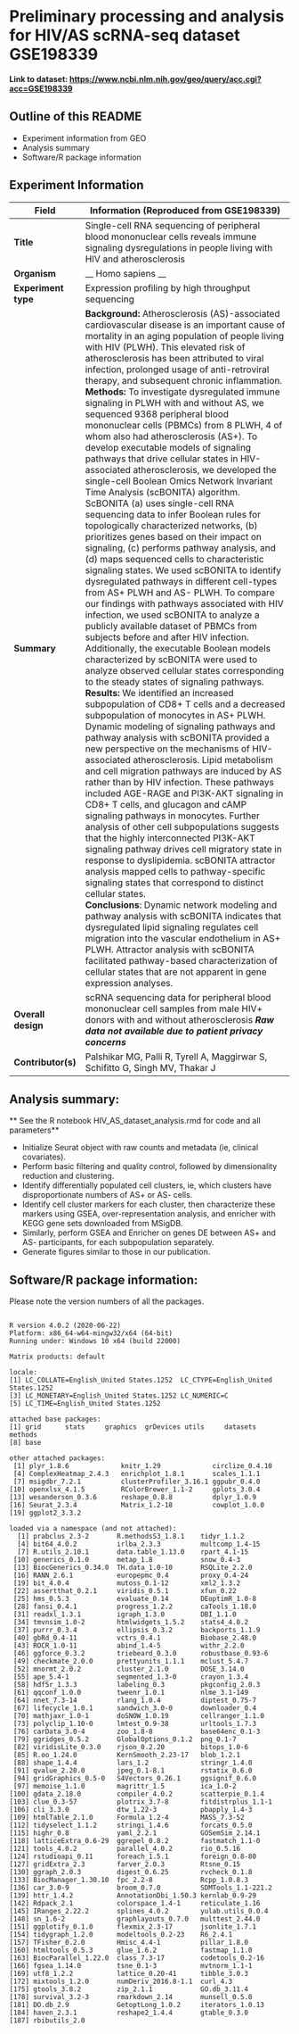 # Preliminary processing and analysis for HIV/AS scRNA-seq dataset GSE198339

__Link to dataset: https://www.ncbi.nlm.nih.gov/geo/query/acc.cgi?acc=GSE198339__

## Outline of this README
- Experiment information from GEO
- Analysis summary
- Software/R package information

## Experiment Information

| **Field** | **Information (Reproduced from GSE198339)** |
| ------------- | ------------- |
| **Title**	| Single-cell RNA sequencing of peripheral blood mononuclear cells reveals immune signaling dysregulations in people living with HIV and atherosclerosis |
| **Organism** | __ Homo sapiens __ |
| **Experiment type**	| Expression profiling by high throughput sequencing |
| **Summary** | **Background:** Atherosclerosis (AS)-associated cardiovascular disease is an important cause of mortality in an aging population of people living with HIV (PLWH). This elevated risk of atherosclerosis has been attributed to viral infection, prolonged usage of anti-retroviral therapy, and subsequent chronic inflammation.<br />**Methods:** To investigate dysregulated immune signaling in PLWH with and without AS, we sequenced 9368 peripheral blood mononuclear cells (PBMCs) from 8 PLWH, 4 of whom also had atherosclerosis (AS+).  To develop executable models of signaling pathways that drive cellular states in HIV-associated atherosclerosis, we developed the single-cell Boolean Omics Network Invariant Time Analysis (scBONITA) algorithm. ScBONITA (a) uses single-cell RNA sequencing data to infer Boolean rules for topologically characterized networks, (b) prioritizes genes based on their impact on signaling, (c) performs pathway analysis, and (d) maps sequenced cells to characteristic signaling states. We used scBONITA to identify dysregulated pathways in different cell-types from AS+ PLWH and AS- PLWH. To compare our findings with pathways associated with HIV infection, we used scBONITA to analyze a publicly available dataset of PBMCs from subjects before and after HIV infection. Additionally, the executable Boolean models characterized by scBONITA were used to analyze observed cellular states corresponding to the steady states of signaling pathways.<br /> **Results:** We identified an increased subpopulation of CD8+ T cells and a decreased subpopulation of monocytes in AS+ PLWH. Dynamic modeling of signaling pathways and pathway analysis with scBONITA provided a new perspective on the mechanisms of HIV-associated atherosclerosis. Lipid metabolism and cell migration pathways are induced by AS rather than by HIV infection. These pathways included AGE-RAGE and PI3K-AKT signaling in CD8+ T cells, and glucagon and cAMP signaling pathways in monocytes. Further analysis of other cell subpopulations suggests that the highly interconnected PI3K-AKT signaling pathway drives cell migratory state in response to dyslipidemia. scBONITA attractor analysis mapped cells to pathway-specific signaling states that correspond to distinct cellular states.<br />**Conclusions**: Dynamic network modeling and pathway analysis with scBONITA indicates that dysregulated lipid signaling regulates cell migration into the vascular endothelium in AS+ PLWH. Attractor analysis with scBONITA facilitated pathway-based characterization of cellular states that are not apparent in gene expression analyses.| 
| **Overall design**	| scRNA sequencing data for peripheral blood mononuclear cell samples from male HIV+ donors with and without atherosclerosis ***Raw data not available due to patient privacy concerns*** |
| **Contributor(s)**	| Palshikar MG, Palli R, Tyrell A, Maggirwar S, Schifitto G, Singh MV, Thakar J |

## Analysis summary:

** See the R notebook HIV_AS_dataset_analysis.rmd for code and all parameters** 

- Initialize Seurat object with raw counts and metadata (ie, clinical covariates). 
- Perform basic filtering and quality control, followed by dimensionality reduction and clustering. 
- Identify differentially populated cell clusters, ie, which clusters have disproportionate numbers of AS+ or AS- cells. 
- Identify cell cluster markers for each cluster, then characterize these markers using GSEA, over-representation analysis, and enricher with KEGG gene sets downloaded from MSigDB. 
- Similarly, perform GSEA and Enricher on genes DE between AS+ and AS- participants, for each subpopulation separately. 
- Generate figures similar to those in our publication. 

## Software/R package information:

Please note the version numbers of all the packages.

```

R version 4.0.2 (2020-06-22)
Platform: x86_64-w64-mingw32/x64 (64-bit)
Running under: Windows 10 x64 (build 22000)

Matrix products: default

locale:
[1] LC_COLLATE=English_United States.1252  LC_CTYPE=English_United States.1252   
[3] LC_MONETARY=English_United States.1252 LC_NUMERIC=C                          
[5] LC_TIME=English_United States.1252    

attached base packages:
[1] grid      stats     graphics  grDevices utils     datasets  methods  
[8] base     

other attached packages:
 [1] plyr_1.8.6             knitr_1.29             circlize_0.4.10       
 [4] ComplexHeatmap_2.4.3   enrichplot_1.8.1       scales_1.1.1          
 [7] msigdbr_7.2.1          clusterProfiler_3.16.1 ggpubr_0.4.0          
[10] openxlsx_4.1.5         RColorBrewer_1.1-2     gplots_3.0.4          
[13] wesanderson_0.3.6      reshape_0.8.8          dplyr_1.0.9           
[16] Seurat_2.3.4           Matrix_1.2-18          cowplot_1.0.0         
[19] ggplot2_3.3.2         

loaded via a namespace (and not attached):
  [1] prabclus_2.3-2       R.methodsS3_1.8.1    tidyr_1.1.2         
  [4] bit64_4.0.2          irlba_2.3.3          multcomp_1.4-15     
  [7] R.utils_2.10.1       data.table_1.13.0    rpart_4.1-15        
 [10] generics_0.1.0       metap_1.8            snow_0.4-3          
 [13] BiocGenerics_0.34.0  TH.data_1.0-10       RSQLite_2.2.0       
 [16] RANN_2.6.1           europepmc_0.4        proxy_0.4-24        
 [19] bit_4.0.4            mutoss_0.1-12        xml2_1.3.2          
 [22] assertthat_0.2.1     viridis_0.5.1        xfun_0.22           
 [25] hms_0.5.3            evaluate_0.14        DEoptimR_1.0-8      
 [28] fansi_0.4.1          progress_1.2.2       caTools_1.18.0      
 [31] readxl_1.3.1         igraph_1.3.0         DBI_1.1.0           
 [34] tmvnsim_1.0-2        htmlwidgets_1.5.2    stats4_4.0.2        
 [37] purrr_0.3.4          ellipsis_0.3.2       backports_1.1.9     
 [40] gbRd_0.4-11          vctrs_0.4.1          Biobase_2.48.0      
 [43] ROCR_1.0-11          abind_1.4-5          withr_2.2.0         
 [46] ggforce_0.3.2        triebeard_0.3.0      robustbase_0.93-6   
 [49] checkmate_2.0.0      prettyunits_1.1.1    mclust_5.4.7        
 [52] mnormt_2.0.2         cluster_2.1.0        DOSE_3.14.0         
 [55] ape_5.4-1            segmented_1.3-0      crayon_1.3.4        
 [58] hdf5r_1.3.3          labeling_0.3         pkgconfig_2.0.3     
 [61] qqconf_1.0.0         tweenr_1.0.1         nlme_3.1-149        
 [64] nnet_7.3-14          rlang_1.0.4          diptest_0.75-7      
 [67] lifecycle_1.0.1      sandwich_3.0-0       downloader_0.4      
 [70] mathjaxr_1.0-1       doSNOW_1.0.19        cellranger_1.1.0    
 [73] polyclip_1.10-0      lmtest_0.9-38        urltools_1.7.3      
 [76] carData_3.0-4        zoo_1.8-8            base64enc_0.1-3     
 [79] ggridges_0.5.2       GlobalOptions_0.1.2  png_0.1-7           
 [82] viridisLite_0.3.0    rjson_0.2.20         bitops_1.0-6        
 [85] R.oo_1.24.0          KernSmooth_2.23-17   blob_1.2.1          
 [88] shape_1.4.4          lars_1.2             stringr_1.4.0       
 [91] qvalue_2.20.0        jpeg_0.1-8.1         rstatix_0.6.0       
 [94] gridGraphics_0.5-0   S4Vectors_0.26.1     ggsignif_0.6.0      
 [97] memoise_1.1.0        magrittr_1.5         ica_1.0-2           
[100] gdata_2.18.0         compiler_4.0.2       scatterpie_0.1.4    
[103] clue_0.3-57          plotrix_3.7-8        fitdistrplus_1.1-1  
[106] cli_3.3.0            dtw_1.22-3           pbapply_1.4-3       
[109] htmlTable_2.1.0      Formula_1.2-4        MASS_7.3-52         
[112] tidyselect_1.1.2     stringi_1.4.6        forcats_0.5.0       
[115] highr_0.8            yaml_2.2.1           GOSemSim_2.14.1     
[118] latticeExtra_0.6-29  ggrepel_0.8.2        fastmatch_1.1-0     
[121] tools_4.0.2          parallel_4.0.2       rio_0.5.16          
[124] rstudioapi_0.11      foreach_1.5.1        foreign_0.8-80      
[127] gridExtra_2.3        farver_2.0.3         Rtsne_0.15          
[130] ggraph_2.0.3         digest_0.6.25        rvcheck_0.1.8       
[133] BiocManager_1.30.10  fpc_2.2-8            Rcpp_1.0.8.3        
[136] car_3.0-9            broom_0.7.0          SDMTools_1.1-221.2  
[139] httr_1.4.2           AnnotationDbi_1.50.3 kernlab_0.9-29      
[142] Rdpack_2.1           colorspace_1.4-1     reticulate_1.16     
[145] IRanges_2.22.2       splines_4.0.2        yulab.utils_0.0.4   
[148] sn_1.6-2             graphlayouts_0.7.0   multtest_2.44.0     
[151] ggplotify_0.1.0      flexmix_2.3-17       jsonlite_1.7.1      
[154] tidygraph_1.2.0      modeltools_0.2-23    R6_2.4.1            
[157] TFisher_0.2.0        Hmisc_4.4-1          pillar_1.8.0        
[160] htmltools_0.5.3      glue_1.6.2           fastmap_1.1.0       
[163] BiocParallel_1.22.0  class_7.3-17         codetools_0.2-16    
[166] fgsea_1.14.0         tsne_0.1-3           mvtnorm_1.1-1       
[169] utf8_1.2.2           lattice_0.20-41      tibble_3.0.3        
[172] mixtools_1.2.0       numDeriv_2016.8-1.1  curl_4.3            
[175] gtools_3.8.2         zip_2.1.1            GO.db_3.11.4        
[178] survival_3.2-3       rmarkdown_2.14       munsell_0.5.0       
[181] DO.db_2.9            GetoptLong_1.0.2     iterators_1.0.13    
[184] haven_2.3.1          reshape2_1.4.4       gtable_0.3.0        
[187] rbibutils_2.0   

```


